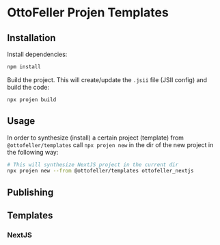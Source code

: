 # OttoFeller Projen Templates
## Installation
Install dependencies:
```sh
npm install
```

Build the project. This will create/update the `.jsii` file (JSII config) and build the code:
```sh
npx projen build
```

## Usage
In order to synthesize (install) a certain project (template) from `@ottofeller/templates` call `npx projen new` in the dir of the new project in the following way:
```sh
# This will synthesize NextJS project in the current dir
npx projen new --from @ottofeller/templates ottofeller_nextjs
```

## Publishing
## Templates
### NextJS